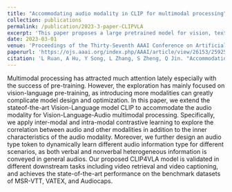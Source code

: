 ```yaml
---
title: "Accommodating audio modality in CLIP for multimodal processing"
collection: publications
permalink: /publication/2023-3-paper-CLIPVLA
excerpt: 'This paper proposes a large pretrained model for vision, text and audio modalities.'
date: 2023-03-01
venue: 'Proceedings of the Thirty-Seventh AAAI Conference on Artificial Intelligence'
paperurl: 'https://ojs.aaai.org/index.php/AAAI/article/view/26153/25925'
citation: 'L Ruan, A Hu, Y Song, L Zhang, S Zheng, Q Jin. "Accommodating audio modality in CLIP for multimodal processing." <i>2023 Proceedings of the Thirty-Seventh AAAI Conference on Artificial Intelligence</i>. 7 - 14.'
---
```

Multimodal processing has attracted much attention lately especially with the success of pre-training. However, the exploration has mainly focused on vision-language pre-training, as introducing more modalities can greatly complicate model design and optimization. In this paper, we extend the stateof-the-art Vision-Language model CLIP to accommodate the audio modality for Vision-Language-Audio multimodal processing. Specifically, we apply inter-modal and intra-modal contrastive learning to explore the correlation between audio and other modalities in addition to the inner characteristics of the audio modality. Moreover, we further design an audio type token to dynamically learn different audio information type for different scenarios, as both verbal and nonverbal heterogeneous information is conveyed in general audios. Our proposed CLIP4VLA model is validated in different downstream tasks including video retrieval and video captioning, and achieves the state-of-the-art performance on the benchmark datasets of MSR-VTT, VATEX, and Audiocaps.